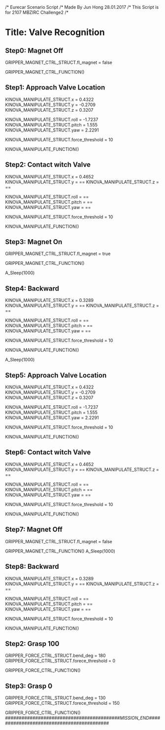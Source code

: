 /* Eurecar Scenario Script 
/* Made By Jun Hong 28.01.2017
/* This Script is for 2107 MBZIRC Challenge2
/*

# Title: Valve Recognition

## Step0: Magnet Off

GRIPPER_MAGNET_CTRL_STRUCT.fl_magnet = false

GRIPPER_MAGNET_CTRL_FUNCTION()

## Step1: Approach Valve Location

KINOVA_MANIPULATE_STRUCT.x = 0.4322
KINOVA_MANIPULATE_STRUCT.y = -0.2709
KINOVA_MANIPULATE_STRUCT.z = 0.3207

KINOVA_MANIPULATE_STRUCT.roll = -1.7237
KINOVA_MANIPULATE_STRUCT.pitch = 1.555
KINOVA_MANIPULATE_STRUCT.yaw = 2.2291

KINOVA_MANIPULATE_STRUCT.force_threshold = 10

KINOVA_MANIPULATE_FUNCTION()


## Step2: Contact witch Valve

KINOVA_MANIPULATE_STRUCT.x = 0.4652
KINOVA_MANIPULATE_STRUCT.y = ==
KINOVA_MANIPULATE_STRUCT.z = ==

KINOVA_MANIPULATE_STRUCT.roll = ==
KINOVA_MANIPULATE_STRUCT.pitch = ==
KINOVA_MANIPULATE_STRUCT.yaw = ==

KINOVA_MANIPULATE_STRUCT.force_threshold = 10

KINOVA_MANIPULATE_FUNCTION()

## Step3: Magnet On

GRIPPER_MAGNET_CTRL_STRUCT.fl_magnet = true

GRIPPER_MAGNET_CTRL_FUNCTION()

A_Sleep(1000)
## Step4: Backward

KINOVA_MANIPULATE_STRUCT.x = 0.3289
KINOVA_MANIPULATE_STRUCT.y = ==
KINOVA_MANIPULATE_STRUCT.z = ==

KINOVA_MANIPULATE_STRUCT.roll = ==
KINOVA_MANIPULATE_STRUCT.pitch = ==
KINOVA_MANIPULATE_STRUCT.yaw = ==

KINOVA_MANIPULATE_STRUCT.force_threshold = 10

KINOVA_MANIPULATE_FUNCTION()

A_Sleep(1000)
## Step5: Approach Valve Location

KINOVA_MANIPULATE_STRUCT.x = 0.4322
KINOVA_MANIPULATE_STRUCT.y = -0.2709
KINOVA_MANIPULATE_STRUCT.z = 0.3207

KINOVA_MANIPULATE_STRUCT.roll = -1.7237
KINOVA_MANIPULATE_STRUCT.pitch = 1.555
KINOVA_MANIPULATE_STRUCT.yaw = 2.2291

KINOVA_MANIPULATE_STRUCT.force_threshold = 10

KINOVA_MANIPULATE_FUNCTION()

## Step6: Contact witch Valve

KINOVA_MANIPULATE_STRUCT.x = 0.4652
KINOVA_MANIPULATE_STRUCT.y = ==
KINOVA_MANIPULATE_STRUCT.z = ==

KINOVA_MANIPULATE_STRUCT.roll = ==
KINOVA_MANIPULATE_STRUCT.pitch = ==
KINOVA_MANIPULATE_STRUCT.yaw = ==

KINOVA_MANIPULATE_STRUCT.force_threshold = 10

KINOVA_MANIPULATE_FUNCTION()

## Step7: Magnet Off

GRIPPER_MAGNET_CTRL_STRUCT.fl_magnet = false

GRIPPER_MAGNET_CTRL_FUNCTION()
A_Sleep(1000)
## Step8: Backward

KINOVA_MANIPULATE_STRUCT.x = 0.3289
KINOVA_MANIPULATE_STRUCT.y = ==
KINOVA_MANIPULATE_STRUCT.z = ==

KINOVA_MANIPULATE_STRUCT.roll = ==
KINOVA_MANIPULATE_STRUCT.pitch = ==
KINOVA_MANIPULATE_STRUCT.yaw = ==

KINOVA_MANIPULATE_STRUCT.force_threshold = 10

KINOVA_MANIPULATE_FUNCTION()

## Step2: Grasp 100

GRIPPER_FORCE_CTRL_STRUCT.bend_deg = 180
GRIPPER_FORCE_CTRL_STRUCT.forece_threshold = 0

GRIPPER_FORCE_CTRL_FUNCTION()

## Step3: Grasp 0

GRIPPER_FORCE_CTRL_STRUCT.bend_deg = 130
GRIPPER_FORCE_CTRL_STRUCT.forece_threshold = 150

GRIPPER_FORCE_CTRL_FUNCTION()
##########################################_MISSION_END_##########################################

